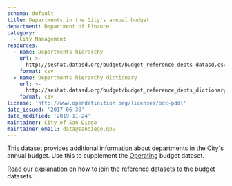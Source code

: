 ```yaml
---
schema: default
title: Departments in the City's annual budget
department: Department of Finance
category:
  - City Management
resources:
  - name: Departments hierarchy
    url: >-
      http://seshat.datasd.org/budget/budget_reference_depts_datasd.csv
    format: csv
  - name: Departments hierarchy dictionary
    url: >-
      http://seshat.datasd.org/budget/budget_reference_depts_dictionary_datasd.csv
    format: csv
license: 'http://www.opendefinition.org/licenses/odc-pddl'
date_issued: '2017-06-30'
date_modified: '2019-11-24'
maintainer: City of San Diego
maintainer_email: data@sandiego.gov
---
```

This dataset provides additional information about departments in the City's annual budget. Use this to supplement the [Operating](/datasets/operating-budget/) budget dataset. 
<!--more-->

[Read our explanation](/budget-topic/) on how to join the reference datasets to the budget datasets.